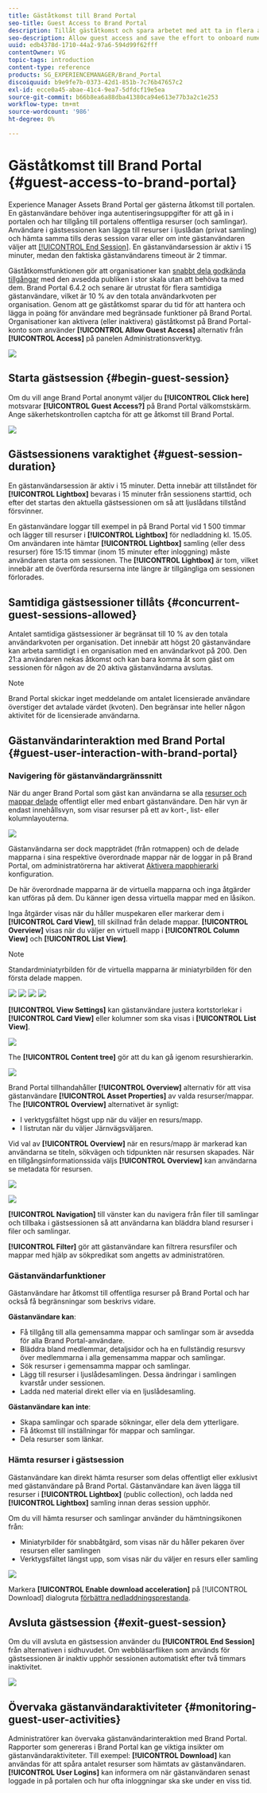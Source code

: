 ```yaml
---
title: Gäståtkomst till Brand Portal
seo-title: Guest Access to Brand Portal
description: Tillåt gäståtkomst och spara arbetet med att ta in flera användare utan autentisering.
seo-description: Allow guest access and save the effort to onboard numerous users without authentication.
uuid: edb4378d-1710-44a2-97a6-594d99f62fff
contentOwner: VG
topic-tags: introduction
content-type: reference
products: SG_EXPERIENCEMANAGER/Brand_Portal
discoiquuid: b9e9fe7b-0373-42d1-851b-7c76b47657c2
exl-id: ecce0a45-abae-41c4-9ea7-5dfdcf19e5ea
source-git-commit: b66b8ea6a88dba41380ca94e613e77b3a2c1e253
workflow-type: tm+mt
source-wordcount: '986'
ht-degree: 0%

---
```


# Gäståtkomst till Brand Portal {#guest-access-to-brand-portal}

Experience Manager Assets Brand Portal ger gästerna åtkomst till portalen. En gästanvändare behöver inga autentiseringsuppgifter för att gå in i portalen och har tillgång till portalens offentliga resurser (och samlingar). Användare i gästsessionen kan lägga till resurser i ljuslådan (privat samling) och hämta samma tills deras session varar eller om inte gästanvändaren väljer att [[!UICONTROL End Session]](#exit-guest-session). En gästanvändarsession är aktiv i 15 minuter, medan den faktiska gästanvändarens timeout är 2 timmar.

Gäståtkomstfunktionen gör att organisationer kan [snabbt dela godkända tillgångar](../using/brand-portal-sharing-folders.md#how-to-share-folders) med den avsedda publiken i stor skala utan att behöva ta med dem. Brand Portal 6.4.2 och senare är utrustat för flera samtidiga gästanvändare, vilket är 10 % av den totala användarkvoten per organisation. Genom att ge gäståtkomst sparar du tid för att hantera och lägga in poäng för användare med begränsade funktioner på Brand Portal.\
Organisationer kan aktivera (eller inaktivera) gäståtkomst på Brand Portal-konto som använder **[!UICONTROL Allow Guest Access]** alternativ från **[!UICONTROL Access]** på panelen Administrationsverktyg.

<!--
Comment Type: annotation
Last Modified By: mgulati
Last Modified Date: 2018-08-17T10:42:59.879-0400
Removed the first para: "AEM Assets Brand Portal allows public users to enter the portal anonymously and have restricted access to the allowed public resources as guests. Organization users with guest role need not seek access and authentication from administrators."
-->

![](assets/enable-guest-access.png)

## Starta gästsession {#begin-guest-session}

Om du vill ange Brand Portal anonymt väljer du **[!UICONTROL Click here]** motsvarar **[!UICONTROL Guest Access?]** på Brand Portal välkomstskärm. Ange säkerhetskontrollen captcha för att ge åtkomst till Brand Portal.

![](assets/bp-login-screen.png)

## Gästsessionens varaktighet {#guest-session-duration}

En gästanvändarsession är aktiv i 15 minuter.
Detta innebär att tillståndet för **[!UICONTROL Lightbox]** bevaras i 15 minuter från sessionens starttid, och efter det startas den aktuella gästsessionen om så att ljuslådans tillstånd försvinner.

En gästanvändare loggar till exempel in på Brand Portal vid 1 500 timmar och lägger till resurser i **[!UICONTROL Lightbox]** för nedladdning kl. 15.05. Om användaren inte hämtar **[!UICONTROL Lightbox]** samling (eller dess resurser) före 15:15 timmar (inom 15 minuter efter inloggning) måste användaren starta om sessionen. The **[!UICONTROL Lightbox]** är tom, vilket innebär att de överförda resurserna inte längre är tillgängliga om sessionen förlorades.

## Samtidiga gästsessioner tillåts {#concurrent-guest-sessions-allowed}

Antalet samtidiga gästsessioner är begränsat till 10 % av den totala användarkvoten per organisation. Det innebär att högst 20 gästanvändare kan arbeta samtidigt i en organisation med en användarkvot på 200. Den 21:a användaren nekas åtkomst och kan bara komma åt som gäst om sessionen för någon av de 20 aktiva gästanvändarna avslutas.

>[!NOTE]
>
>Brand Portal skickar inget meddelande om antalet licensierade användare överstiger det avtalade värdet (kvoten). Den begränsar inte heller någon aktivitet för de licensierade användarna.

## Gästanvändarinteraktion med Brand Portal {#guest-user-interaction-with-brand-portal}

### Navigering för gästanvändargränssnitt

När du anger Brand Portal som gäst kan användarna se alla [resurser och mappar delade](../using/brand-portal-sharing-folders.md#sharefolders) offentligt eller med enbart gästanvändare. Den här vyn är endast innehållsvyn, som visar resurser på ett av kort-, list- eller kolumnlayouterna.

![](assets/disabled-folder-hierarchy1.png)

Gästanvändarna ser dock mappträdet (från rotmappen) och de delade mapparna i sina respektive överordnade mappar när de loggar in på Brand Portal, om administratörerna har aktiverat [Aktivera mapphierarki](../using/brand-portal-general-configuration.md#main-pars-header-1621071021) konfiguration.

De här överordnade mapparna är de virtuella mapparna och inga åtgärder kan utföras på dem. Du känner igen dessa virtuella mappar med en låsikon.

Inga åtgärder visas när du håller muspekaren eller markerar dem i **[!UICONTROL Card View]**, till skillnad från delade mappar. **[!UICONTROL Overview]** visas när du väljer en virtuell mapp i **[!UICONTROL Column View]** och **[!UICONTROL List View]**.

>[!NOTE]
>
>Standardminiatyrbilden för de virtuella mapparna är miniatyrbilden för den första delade mappen.

![](assets/enabled-hierarchy1.png) ![](assets/hierarchy1-nonadmin.png) ![](assets/hierarchy-nonadmin.png) ![](assets/hierarchy2-nonadmin.png)

**[!UICONTROL View Settings]** kan gästanvändare justera kortstorlekar i **[!UICONTROL Card View]** eller kolumner som ska visas i **[!UICONTROL List View]**.

![](assets/nav-guest-user.png)

The **[!UICONTROL Content tree]** gör att du kan gå igenom resurshierarkin.

![](assets/guest-login-ui.png)

Brand Portal tillhandahåller **[!UICONTROL Overview]** alternativ för att visa gästanvändare **[!UICONTROL Asset Properties]** av valda resurser/mappar. The **[!UICONTROL Overview]** alternativet är synligt:

* I verktygsfältet högst upp när du väljer en resurs/mapp.
* I listrutan när du väljer Järnvägsväljaren.

Vid val av **[!UICONTROL Overview]** när en resurs/mapp är markerad kan användarna se titeln, sökvägen och tidpunkten när resursen skapades. När en tillgångsinformationssida väljs **[!UICONTROL Overview]** kan användarna se metadata för resursen.

![](assets/overview-option-1.png)

![](assets/overview-rail-selector-1.png)

**[!UICONTROL Navigation]** till vänster kan du navigera från filer till samlingar och tillbaka i gästsessionen så att användarna kan bläddra bland resurser i filer och samlingar.

**[!UICONTROL Filter]** gör att gästanvändare kan filtrera resursfiler och mappar med hjälp av sökpredikat som angetts av administratören.

### Gästanvändarfunktioner

Gästanvändare har åtkomst till offentliga resurser på Brand Portal och har också få begränsningar som beskrivs vidare.

**Gästanvändare kan**:

* Få tillgång till alla gemensamma mappar och samlingar som är avsedda för alla Brand Portal-användare.
* Bläddra bland medlemmar, detaljsidor och ha en fullständig resursvy över medlemmarna i alla gemensamma mappar och samlingar.
* Sök resurser i gemensamma mappar och samlingar.
* Lägg till resurser i ljuslådesamlingen. Dessa ändringar i samlingen kvarstår under sessionen.
* Ladda ned material direkt eller via en ljuslådesamling.

**Gästanvändare kan inte**:

* Skapa samlingar och sparade sökningar, eller dela dem ytterligare.
* Få åtkomst till inställningar för mappar och samlingar.
* Dela resurser som länkar.

### Hämta resurser i gästsession

Gästanvändare kan direkt hämta resurser som delas offentligt eller exklusivt med gästanvändare på Brand Portal. Gästanvändare kan även lägga till resurser i **[!UICONTROL Lightbox]** (public collection), och ladda ned **[!UICONTROL Lightbox]** samling innan deras session upphör.

Om du vill hämta resurser och samlingar använder du hämtningsikonen från:

* Miniatyrbilder för snabbåtgärd, som visas när du håller pekaren över resursen eller samlingen
* Verktygsfältet längst upp, som visas när du väljer en resurs eller samling

![](assets/download-on-guest.png)

Markera **[!UICONTROL Enable download acceleration]** på [!UICONTROL Download] dialogruta [förbättra nedladdningsprestanda](../using/accelerated-download.md).

## Avsluta gästsession {#exit-guest-session}

Om du vill avsluta en gästsession använder du **[!UICONTROL End Session]** från alternativen i sidhuvudet. Om webbläsarfliken som används för gästsessionen är inaktiv upphör sessionen automatiskt efter två timmars inaktivitet.

![](assets/end-guest-session.png)

## Övervaka gästanvändaraktiviteter {#monitoring-guest-user-activities}

Administratörer kan övervaka gästanvändarinteraktion med Brand Portal. Rapporter som genereras i Brand Portal kan ge viktiga insikter om gästanvändaraktiviteter. Till exempel: **[!UICONTROL Download]** kan användas för att spåra antalet resurser som hämtats av gästanvändaren. **[!UICONTROL User Logins]** kan informera om när gästanvändaren senast loggade in på portalen och hur ofta inloggningar ska ske under en viss tid.
